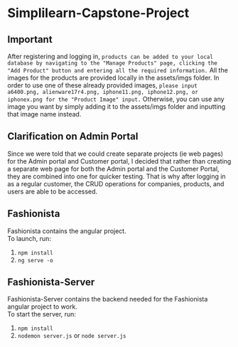 # Simplilearn-Capstone-Project

## Important

After registering and logging in, `products can be added to your local database by navigating to the "Manage Products" page, clicking the "Add Product" button and entering all the required information.`
All the images for the products are provided locally in the assets/imgs folder. In order to use one of these already provided images, `please input a6400.png, alienware17r4.png, iphone11.png, iphone12.png, or iphonex.png for the "Product Image" input.` Otherwise, you can use any image you want by simply adding it to the assets/imgs folder and inputting that image name instead.

## Clarification on Admin Portal

Since we were told that we could create separate projects (ie web pages) for the Admin portal and Customer portal, I decided that rather than creating a separate web page for both the Admin portal and the Customer Portal, they are combined into one for quicker testing. That is why after logging in as a regular customer, the CRUD operations for companies, products, and users are able to be accessed.

## Fashionista

Fashionista contains the angular project.  
To launch, run: 
1. `npm install`
2. `ng serve -o`

## Fashionista-Server

Fashionista-Server contains the backend needed for the Fashionista angular project to work.  
To start the server, run:
1. `npm install`
2. `nodemon server.js` or `node server.js`
